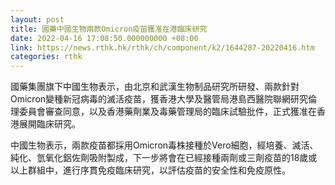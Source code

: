 ```yaml
---
layout: post
title: 國藥中國生物兩款Omicron疫苗獲准在港臨床研究
date: 2022-04-16 17:08:50.000000000 +08:00
link: https://news.rthk.hk/rthk/ch/component/k2/1644287-20220416.htm
categories: rthk
---
```


國藥集團旗下中國生物表示，由北京和武漢生物制品研究所研發、兩款針對Omicron變種新冠病毒的滅活疫苗，獲香港大學及醫管局港島西醫院聯網研究倫理委員會審查同意，以及香港藥劑業及毒藥管理局的臨床試驗批件，正式獲准在香港展開臨床研究。

中國生物表示，兩款疫苗都採用Omicron毒株接種於Vero細胞，經培養、滅活、純化、氫氧化鋁佐劑吸附製成，下一步將會在已經接種兩劑或三劑疫苗的18歲或以上群組中，進行序貫免疫臨床研究，以評估疫苗的安全性和免疫原性。

